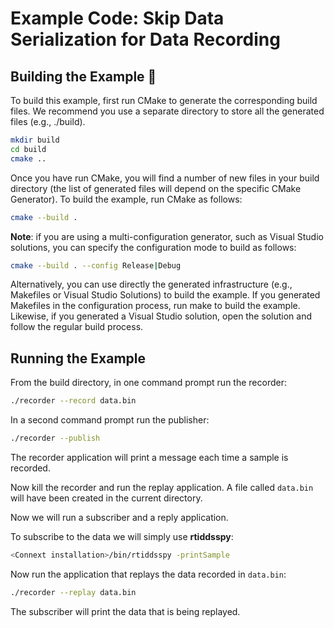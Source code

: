 # Example Code: Skip Data Serialization for Data Recording

## Building the Example :wrench:

To build this example, first run CMake to generate the corresponding build
files. We recommend you use a separate directory to store all the generated
files (e.g., ./build).

```sh
mkdir build
cd build
cmake ..
```

Once you have run CMake, you will find a number of new files in your build
directory (the list of generated files will depend on the specific CMake
Generator). To build the example, run CMake as follows:

```sh
cmake --build .
```

**Note**: if you are using a multi-configuration generator, such as Visual
Studio solutions, you can specify the configuration mode to build as follows:

```sh
cmake --build . --config Release|Debug
```

Alternatively, you can use directly the generated infrastructure (e.g.,
Makefiles or Visual Studio Solutions) to build the example. If you generated
Makefiles in the configuration process, run make to build the example. Likewise,
if you generated a Visual Studio solution, open the solution and follow the
regular build process.

## Running the Example

From the build directory, in one command prompt run the recorder:

```sh
./recorder --record data.bin
```

In a second command prompt run the publisher:

```sh
./recorder --publish
```

The recorder application will print a message each time a sample is recorded.

Now kill the recorder and run the replay application. A file called `data.bin`
will have been created in the current directory.

Now we will run a subscriber and a reply application.

To subscribe to the data we will simply use **rtiddsspy**:

```sh
<Connext installation>/bin/rtiddsspy -printSample
```

Now run the application that replays the data recorded in  `data.bin`:

```sh
./recorder --replay data.bin
```

The subscriber will print the data that is being replayed.


